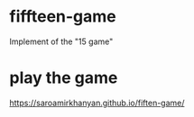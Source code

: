 # fiffteen-game
Implement of the "15 game"
# play the game
https://saroamirkhanyan.github.io/fiften-game/
